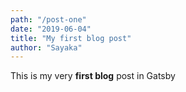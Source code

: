 ```yaml
---
path: "/post-one"
date: "2019-06-04"
title: "My first blog post"
author: "Sayaka"
---
```


This is my very **first blog** post in Gatsby
